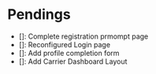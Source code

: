 # Pendings

* []: Complete registration prmompt page
* []: Reconfigured Login page
* []: Add profile completion form
* []: Add Carrier Dashboard Layout